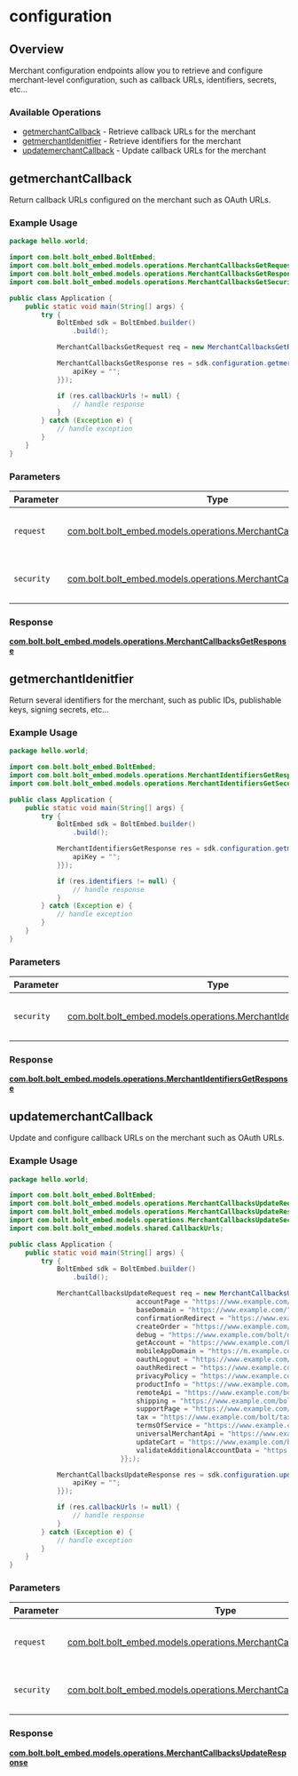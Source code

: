 # configuration

## Overview

Merchant configuration endpoints allow you to retrieve and configure merchant-level
configuration, such as callback URLs, identifiers, secrets, etc...


### Available Operations

* [getmerchantCallback](#getmerchantcallback) - Retrieve callback URLs for the merchant
* [getmerchantIdenitfier](#getmerchantidenitfier) - Retrieve identifiers for the merchant
* [updatemerchantCallback](#updatemerchantcallback) - Update callback URLs for the merchant

## getmerchantCallback

Return callback URLs configured on the merchant such as OAuth URLs.


### Example Usage

```java
package hello.world;

import com.bolt.bolt_embed.BoltEmbed;
import com.bolt.bolt_embed.models.operations.MerchantCallbacksGetRequest;
import com.bolt.bolt_embed.models.operations.MerchantCallbacksGetResponse;
import com.bolt.bolt_embed.models.operations.MerchantCallbacksGetSecurity;

public class Application {
    public static void main(String[] args) {
        try {
            BoltEmbed sdk = BoltEmbed.builder()
                .build();

            MerchantCallbacksGetRequest req = new MerchantCallbacksGetRequest("minus");            

            MerchantCallbacksGetResponse res = sdk.configuration.getmerchantCallback(req, new MerchantCallbacksGetSecurity("placeat") {{
                apiKey = "";
            }});

            if (res.callbackUrls != null) {
                // handle response
            }
        } catch (Exception e) {
            // handle exception
        }
    }
}
```

### Parameters

| Parameter                                                                                                                     | Type                                                                                                                          | Required                                                                                                                      | Description                                                                                                                   |
| ----------------------------------------------------------------------------------------------------------------------------- | ----------------------------------------------------------------------------------------------------------------------------- | ----------------------------------------------------------------------------------------------------------------------------- | ----------------------------------------------------------------------------------------------------------------------------- |
| `request`                                                                                                                     | [com.bolt.bolt_embed.models.operations.MerchantCallbacksGetRequest](../../models/operations/MerchantCallbacksGetRequest.md)   | :heavy_check_mark:                                                                                                            | The request object to use for the request.                                                                                    |
| `security`                                                                                                                    | [com.bolt.bolt_embed.models.operations.MerchantCallbacksGetSecurity](../../models/operations/MerchantCallbacksGetSecurity.md) | :heavy_check_mark:                                                                                                            | The security requirements to use for the request.                                                                             |


### Response

**[com.bolt.bolt_embed.models.operations.MerchantCallbacksGetResponse](../../models/operations/MerchantCallbacksGetResponse.md)**


## getmerchantIdenitfier

Return several identifiers for the merchant, such as public IDs, publishable keys, signing secrets, etc...

### Example Usage

```java
package hello.world;

import com.bolt.bolt_embed.BoltEmbed;
import com.bolt.bolt_embed.models.operations.MerchantIdentifiersGetResponse;
import com.bolt.bolt_embed.models.operations.MerchantIdentifiersGetSecurity;

public class Application {
    public static void main(String[] args) {
        try {
            BoltEmbed sdk = BoltEmbed.builder()
                .build();

            MerchantIdentifiersGetResponse res = sdk.configuration.getmerchantIdenitfier(new MerchantIdentifiersGetSecurity("voluptatum") {{
                apiKey = "";
            }});

            if (res.identifiers != null) {
                // handle response
            }
        } catch (Exception e) {
            // handle exception
        }
    }
}
```

### Parameters

| Parameter                                                                                                                         | Type                                                                                                                              | Required                                                                                                                          | Description                                                                                                                       |
| --------------------------------------------------------------------------------------------------------------------------------- | --------------------------------------------------------------------------------------------------------------------------------- | --------------------------------------------------------------------------------------------------------------------------------- | --------------------------------------------------------------------------------------------------------------------------------- |
| `security`                                                                                                                        | [com.bolt.bolt_embed.models.operations.MerchantIdentifiersGetSecurity](../../models/operations/MerchantIdentifiersGetSecurity.md) | :heavy_check_mark:                                                                                                                | The security requirements to use for the request.                                                                                 |


### Response

**[com.bolt.bolt_embed.models.operations.MerchantIdentifiersGetResponse](../../models/operations/MerchantIdentifiersGetResponse.md)**


## updatemerchantCallback

Update and configure callback URLs on the merchant such as OAuth URLs.


### Example Usage

```java
package hello.world;

import com.bolt.bolt_embed.BoltEmbed;
import com.bolt.bolt_embed.models.operations.MerchantCallbacksUpdateRequest;
import com.bolt.bolt_embed.models.operations.MerchantCallbacksUpdateResponse;
import com.bolt.bolt_embed.models.operations.MerchantCallbacksUpdateSecurity;
import com.bolt.bolt_embed.models.shared.CallbackUrls;

public class Application {
    public static void main(String[] args) {
        try {
            BoltEmbed sdk = BoltEmbed.builder()
                .build();

            MerchantCallbacksUpdateRequest req = new MerchantCallbacksUpdateRequest("iusto",                 new CallbackUrls() {{
                                accountPage = "https://www.example.com/account";
                                baseDomain = "https://www.example.com/";
                                confirmationRedirect = "https://www.example.com/bolt/redirect";
                                createOrder = "https://www.example.com/bolt/order";
                                debug = "https://www.example.com/bolt/debug";
                                getAccount = "https://www.example.com/bolt/account";
                                mobileAppDomain = "https://m.example.com/";
                                oauthLogout = "https://www.example.com/bolt/logout";
                                oauthRedirect = "https://www.example.com/bolt/oauth";
                                privacyPolicy = "https://www.example.com/privacy-policy";
                                productInfo = "https://www.example.com/bolt/product";
                                remoteApi = "https://www.example.com/bolt/remote-api";
                                shipping = "https://www.example.com/bolt/shipping";
                                supportPage = "https://www.example.com/help";
                                tax = "https://www.example.com/bolt/tax";
                                termsOfService = "https://www.example.com/terms-of-service";
                                universalMerchantApi = "https://www.example.com/bolt/merchant-api";
                                updateCart = "https://www.example.com/bolt/cart";
                                validateAdditionalAccountData = "https://www.example.com/bolt/validate-account";
                            }};);            

            MerchantCallbacksUpdateResponse res = sdk.configuration.updatemerchantCallback(req, new MerchantCallbacksUpdateSecurity("excepturi") {{
                apiKey = "";
            }});

            if (res.callbackUrls != null) {
                // handle response
            }
        } catch (Exception e) {
            // handle exception
        }
    }
}
```

### Parameters

| Parameter                                                                                                                           | Type                                                                                                                                | Required                                                                                                                            | Description                                                                                                                         |
| ----------------------------------------------------------------------------------------------------------------------------------- | ----------------------------------------------------------------------------------------------------------------------------------- | ----------------------------------------------------------------------------------------------------------------------------------- | ----------------------------------------------------------------------------------------------------------------------------------- |
| `request`                                                                                                                           | [com.bolt.bolt_embed.models.operations.MerchantCallbacksUpdateRequest](../../models/operations/MerchantCallbacksUpdateRequest.md)   | :heavy_check_mark:                                                                                                                  | The request object to use for the request.                                                                                          |
| `security`                                                                                                                          | [com.bolt.bolt_embed.models.operations.MerchantCallbacksUpdateSecurity](../../models/operations/MerchantCallbacksUpdateSecurity.md) | :heavy_check_mark:                                                                                                                  | The security requirements to use for the request.                                                                                   |


### Response

**[com.bolt.bolt_embed.models.operations.MerchantCallbacksUpdateResponse](../../models/operations/MerchantCallbacksUpdateResponse.md)**

